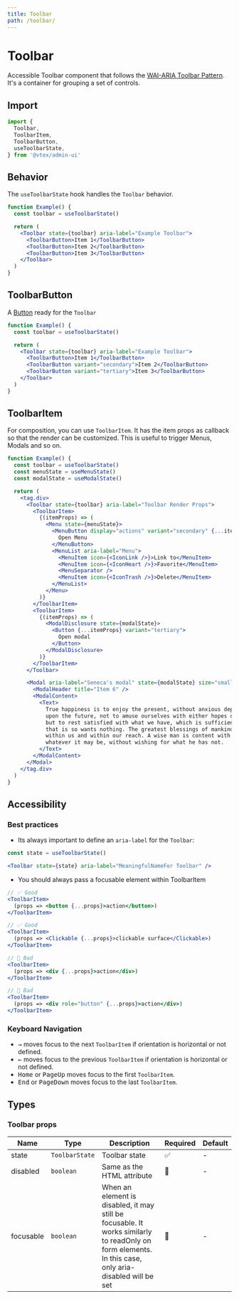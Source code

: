 ```yaml
---
title: Toolbar
path: /toolbar/
---
```


# Toolbar

Accessible Toolbar component that follows the [WAI-ARIA Toolbar Pattern](https://www.w3.org/TR/wai-aria-practices/#toolbar). It's a container for grouping a set of controls.

## Import

```jsx isStatic
import {
  Toolbar,
  ToolbarItem,
  ToolbarButton,
  useToolbarState,
} from '@vtex/admin-ui'
```

## Behavior

The `useToolbarState` hook handles the `Toolbar` behavior.

```jsx
function Example() {
  const toolbar = useToolbarState()

  return (
    <Toolbar state={toolbar} aria-label="Example Toolbar">
      <ToolbarButton>Item 1</ToolbarButton>
      <ToolbarButton>Item 2</ToolbarButton>
      <ToolbarButton>Item 3</ToolbarButton>
    </Toolbar>
  )
}
```

## ToolbarButton

A [Button](/button/) ready for the `Toolbar`

```jsx
function Example() {
  const toolbar = useToolbarState()

  return (
    <Toolbar state={toolbar} aria-label="Example Toolbar">
      <ToolbarButton>Item 1</ToolbarButton>
      <ToolbarButton variant="secondary">Item 2</ToolbarButton>
      <ToolbarButton variant="tertiary">Item 3</ToolbarButton>
    </Toolbar>
  )
}
```

## ToolbarItem

For composition, you can use `ToolbarItem`. It has the item props as callback so that the render can be customized. This is useful to trigger Menus, Modals and so on.

```jsx
function Example() {
  const toolbar = useToolbarState()
  const menuState = useMenuState()
  const modalState = useModalState()

  return (
    <tag.div>
      <Toolbar state={toolbar} aria-label="Toolbar Render Props">
        <ToolbarItem>
          {(itemProps) => (
            <Menu state={menuState}>
              <MenuButton display="actions" variant="secondary" {...itemProps}>
                Open Menu
              </MenuButton>
              <MenuList aria-label="Menu">
                <MenuItem icon={<IconLink />}>Link to</MenuItem>
                <MenuItem icon={<IconHeart />}>Favorite</MenuItem>
                <MenuSeparator />
                <MenuItem icon={<IconTrash />}>Delete</MenuItem>
              </MenuList>
            </Menu>
          )}
        </ToolbarItem>
        <ToolbarItem>
          {(itemProps) => (
            <ModalDisclosure state={modalState}>
              <Button {...itemProps} variant="tertiary">
                Open modal
              </Button>
            </ModalDisclosure>
          )}
        </ToolbarItem>
      </Toolbar>

      <Modal aria-label="Seneca's modal" state={modalState} size="small">
        <ModalHeader title="Item 6" />
        <ModalContent>
          <Text>
            True happiness is to enjoy the present, without anxious dependence
            upon the future, not to amuse ourselves with either hopes or fears
            but to rest satisfied with what we have, which is sufficient, for he
            that is so wants nothing. The greatest blessings of mankind are
            within us and within our reach. A wise man is content with his lot,
            whatever it may be, without wishing for what he has not.
          </Text>
        </ModalContent>
      </Modal>
    </tag.div>
  )
}
```

## Accessibility

### Best practices

- Its always important to define an `aria-label` for the `Toolbar`:

```jsx isStatic
const state = useToolbarState()

<Toolbar state={state} aria-label="MeaningfulNameFor Toolbar" />
```

- You should always pass a focusable element within ToolbarItem

```jsx isStatic
// ✅ Good
<ToolbarItem>
  (props => <button {...props}>action</button>)
</ToolbarItem>

// ✅ Good
<ToolbarItem>
  (props => <Clickable {...props}>clickable surface</Clickable>)
</ToolbarItem>

// 🚨 Bad
<ToolbarItem>
  (props => <div {...props}>action</div>)
</ToolbarItem>

// 🚨 Bad
<ToolbarItem>
  (props => <div role="button" {...props}>action</div>)
</ToolbarItem>
```

### Keyboard Navigation

- <kbd>→</kbd> moves focus to the next `ToolbarItem` if orientation is horizontal or not defined.
- <kbd>←</kbd> moves focus to the previous `ToolbarItem` if orientation is horizontal or not defined.
- <kbd>Home</kbd> or <kbd>PageUp</kbd> moves focus to the first `ToolbarItem`.
- <kbd>End</kbd> or <kbd>PageDown</kbd> moves focus to the last `ToolbarItem`.

## Types

### Toolbar props

| Name      | Type           | Description                                                                                                                                           | Required | Default |
| --------- | -------------- | ----------------------------------------------------------------------------------------------------------------------------------------------------- | -------- | ------- |
| state     | `ToolbarState` | Toolbar state                                                                                                                                         | ✅       | -       |
| disabled  | `boolean`      | Same as the HTML attribute                                                                                                                            | 🚫       | -       |
| focusable | `boolean`      | When an element is disabled, it may still be focusable. It works similarly to readOnly on form elements. In this case, only aria-disabled will be set | 🚫       | -       |
